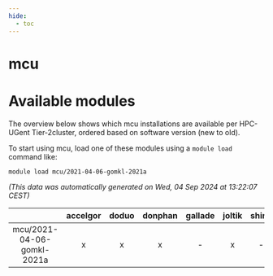 ```yaml
---
hide:
  - toc
---
```


mcu
===

# Available modules


The overview below shows which mcu installations are available per HPC-UGent Tier-2cluster, ordered based on software version (new to old).

To start using mcu, load one of these modules using a `module load` command like:

```shell
module load mcu/2021-04-06-gomkl-2021a
```

*(This data was automatically generated on Wed, 04 Sep 2024 at 13:22:07 CEST)*  

| |accelgor|doduo|donphan|gallade|joltik|shinx|skitty|
| :---: | :---: | :---: | :---: | :---: | :---: | :---: | :---: |
|mcu/2021-04-06-gomkl-2021a|x|x|x|-|x|-|x|
